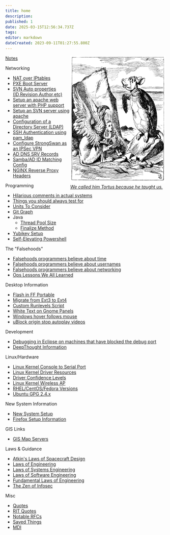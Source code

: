 ```yaml
---
title: home
description: 
published: 1
date: 2025-03-15T12:56:34.737Z
tags: 
editor: markdown
dateCreated: 2023-09-11T01:27:55.800Z
---
```


<div style="float: right">
<a href="https://en.wikipedia.org/wiki/Mock%20Turtle"><img src="/alice_par_john_tenniel_34.png" width="300" height="400"></a><br/>
  <i><a href="/en/quotes/tortus">We called him Tortus because he taught us.</a></i>
</div>

[Notes](/notes/index)

Networking

- [NAT over IPtables](/networking/nat_over_iptables)
- [PXE Boot Server](/networking/pxe_boot_server)
- [SVN Auto properties (ID,Revision,Author,etc)](/networking/svn_auto_properties_id_revision_author_etc)
- [Setup an apache web server with PHP support](/networking/setup_an_apache_web_server_with_php_support)
- [Setup an SVN server using apache](/networking/apache/setup_an_svn_server_using_apache)
- [Configuration of a Directory Server (LDAP)](/networking/configuration_of_a_direcory_server_ldap)
- [SSH Authentication using pam_ldap](/networking/ldap/ssh_authentication_using_pam_ldap)
- [Configure StrongSwan as an IPSec VPN](/networking/configure_strongswan_as_an_ipsec_vpn)
- [AD DNS SRV Records](/networking/ad_dns_srv_records)
- [Samba/AD ID Matching Config](/networking/smb_ad_id_matching)
- [NGINX Reverse Proxy Headers](/networking/nginx_reverse_proxy_headers)

Programming

-   [Hilarious comments in actual systems](/misc/hilarious_comments_in_actual_systems)
-   [Things you should always test for](/programming/things_you_should_always_test_for)
-   [Units To Consider](/programming/units_to_consider)
-   [Git Graph](/programming/git_graph)
-   Java
    -   [Thread Pool Size](/programming/java/thread_pool_size)
    -   [Finalize Method](/programming/java/finalize_method)
-  [Yubikey Setup](/programming/yubikey_setup)
-  [Self-Elevating Powershell](/programming/pwsh/self-elevating)
    
The "Falsehoods"
-   [Falsehoods programmers believe about time](/programming/falsehoods_programmers_believe_about_time)
-   [Falsehoods programmers believe about usernames](/programming/falsehoods_programmers_believe_about_usernames)
-   [Falsehoods programmers believe about networking](/programming/falsehoods_programmers_believe_about_networking)
-   [Ops Lessons We All Learned](/programming/ops_lessons) 

Desktop Information

-   [Flash in FF Portable](/desktop/flash_in_ff_portable)
-   [Migrate from Ext3 to Ext4](/desktop/migrate_from_ext3_to_ext4)
-   [Custom Runlevels Script](/desktop/custom_runlevels_script)
-   [White Text on Gnome Panels](/desktop/white_text_on_gnome_panels)
-   [Windows hover follows mouse](/desktop/windows_hover_follows_mouse)
-   [uBlock origin stop autoplay videos](/desktop/ublock_origin)

Development

-   [Debugging in Eclipse on machines that have blocked the debug port](/dev/debugging_in_eclipse_on_machines_that_have_blocked_the_debug_port)
-   [DeepThought Information](/dev/deepthought/start)

Linux/Hardware

-   [Linux Kernel Console to Serial Port](/hw/linux_kernel_console_to_serial_port)
-   [Linux Kernel Driver Resources](/hw/linux_kernel_driver_resources)
-   [Driver Confidence Levels](/hw/driver_confidence_levels)
-   [Linux Kernel Wireless AP](/hw/linux_kernel_wireless_ap)
-   [RHEL/CentOS/Fedora Versions](/linux/rhel_centos_fedora_versions)
-   [Ubuntu GPG 2.4.x](/linux/ubuntu-gpg-24x)

New System Information

-   [New System Setup](/nsi/new_system_setup)
-   [Firefox Setup Information](/nsi/firefox_setup_information)

GIS Links

-   [GIS Map Servers](/gis/gis_map_servers)

Laws & Guidance

-   [Atkin's Laws of Spacecraft Design](/laws/atkin_s_laws_of_spacecraft_design)
-   [Laws of Engineering](/laws/laws_of_engineering)
-   [Laws of Systems Engineering](/laws/laws_of_systems_engineering)
-   [Laws of Software Engineering](/laws/laws_of_software_engineering)
-   [Fundamental Laws of Engineering](/laws/fundamental_laws_of_engineering)
-   [The Zen of Infosec](/laws/zen_of_infosec)

Misc

-   [Quotes](/misc/quotes)
-   [RIT Quotes](/misc/rit_quotes)
-   [Notable RFCs](/misc/notable_rfcs)
-   [Saved Things](saved_things)
-   [MDI](/mdi/index)
